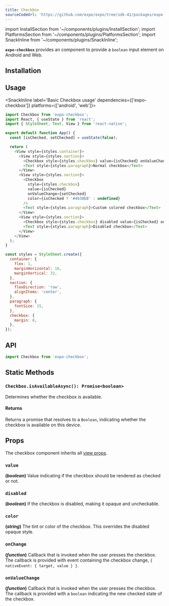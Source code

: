 ```yaml
---
title: Checkbox
sourceCodeUrl: 'https://github.com/expo/expo/tree/sdk-41/packages/expo-checkbox'
---
```


import InstallSection from '~/components/plugins/InstallSection';
import PlatformsSection from '~/components/plugins/PlatformsSection';
import SnackInline from '~/components/plugins/SnackInline';

**`expo-checkbox`** provides an component to provide a `boolean` input element on Android and Web.

<PlatformsSection android emulator web />

## Installation

<InstallSection packageName="expo-checkbox" />

## Usage

<SnackInline label='Basic Checkbox usage' dependencies={['expo-checkbox']} platforms={['android', 'web']}>

```js
import Checkbox from 'expo-checkbox';
import React, { useState } from 'react';
import { StyleSheet, Text, View } from 'react-native';

export default function App() {
  const [isChecked, setChecked] = useState(false);

  return (
    <View style={styles.container}>
      <View style={styles.section}>
        <Checkbox style={styles.checkbox} value={isChecked} onValueChange={setChecked} />
        <Text style={styles.paragraph}>Normal checkbox</Text>
      </View>
      <View style={styles.section}>
        <Checkbox
          style={styles.checkbox}
          value={isChecked}
          onValueChange={setChecked}
          color={isChecked ? '#4630EB' : undefined}
        />
        <Text style={styles.paragraph}>Custom colored checkbox</Text>
      </View>
      <View style={styles.section}>
        <Checkbox style={styles.checkbox} disabled value={isChecked} onValueChange={setChecked} />
        <Text style={styles.paragraph}>Disabled checkbox</Text>
      </View>
    </View>
  );
}

const styles = StyleSheet.create({
  container: {
    flex: 1,
    marginHorizontal: 16,
    marginVertical: 32,
  },
  section: {
    flexDirection: 'row',
    alignItems: 'center',
  },
  paragraph: {
    fontSize: 15,
  },
  checkbox: {
    margin: 8,
  },
});
```

</SnackInline>

## API

```js
import Checkbox from 'expo-checkbox';
```

## Static Methods

### `Checkbox.isAvailableAsync(): Promise<boolean>`

Determines whether the checkbox is available.

#### Returns

Returns a promise that resolves to a `Boolean`, indicating whether the checkbox is available on this device.

## Props

The checkbox component inherits all [view props](../react-native/view.md#props).

### `value`

**(_boolean_)** Value indicating if the checkbox should be rendered as checked or not.

### `disabled`

**(_boolean_)** If the checkbox is disabled, making it opaque and uncheckable.

### `color`

**(_string_)** The tint or color of the checkbox. This overrides the disabled opaque style.

### `onChange`

**(_function_)** Callback that is invoked when the user presses the checkbox. The callback is provided with event containing the checkbox change, `{ nativeEvent: { target, value } }`.

### `onValueChange`

**(_function_)** Callback that is invoked when the user presses the checkbox. The callback is provided with a `boolean` indicating the new checked state of the checkbox.

